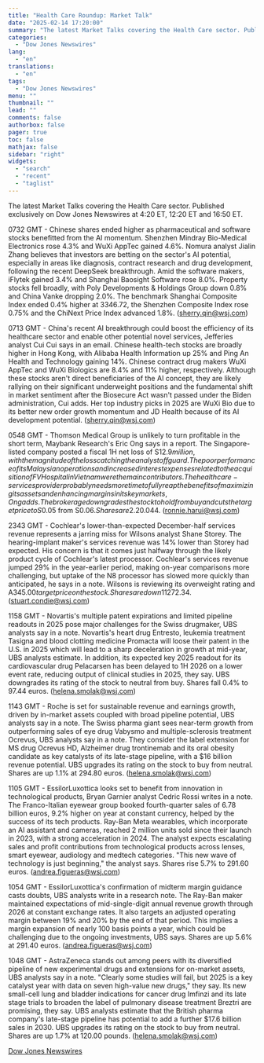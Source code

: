 ```yaml
---
title: "Health Care Roundup: Market Talk"
date: "2025-02-14 17:20:00"
summary: "The latest Market Talks covering the Health Care sector. Published exclusively on Dow Jones Newswires at 4:20 ET, 12:20 ET and 16:50 ET.0732 GMT - Chinese shares ended higher as pharmaceutical and software stocks benefitted from the AI momentum. Shenzhen Mindray Bio-Medical Electronics rose 4.3% and WuXi AppTec gained 4.6%...."
categories:
  - "Dow Jones Newswires"
lang:
  - "en"
translations:
  - "en"
tags:
  - "Dow Jones Newswires"
menu: ""
thumbnail: ""
lead: ""
comments: false
authorbox: false
pager: true
toc: false
mathjax: false
sidebar: "right"
widgets:
  - "search"
  - "recent"
  - "taglist"
---
```


The latest Market Talks covering the Health Care sector. Published exclusively on Dow Jones Newswires at 4:20 ET, 12:20 ET and 16:50 ET.

0732 GMT - Chinese shares ended higher as pharmaceutical and software stocks benefitted from the AI momentum. Shenzhen Mindray Bio-Medical Electronics rose 4.3% and WuXi AppTec gained 4.6%. Nomura analyst Jialin Zhang believes that investors are betting on the sector's AI potential, especially in areas like diagnosis, contract research and drug development, following the recent DeepSeek breakthrough. Amid the software makers, iFlytek gained 3.4% and Shanghai Baosight Software rose 8.0%. Property stocks fell broadly, with Poly Developments & Holdings Group down 0.8% and China Vanke dropping 2.0%. The benchmark Shanghai Composite Index ended 0.4% higher at 3346.72, the Shenzhen Composite Index rose 0.75% and the ChiNext Price Index advanced 1.8%. (sherry.qin@wsj.com)

0713 GMT - China's recent AI breakthrough could boost the efficiency of its healthcare sector and enable other potential novel services, Jefferies analyst Cui Cui says in an email. Chinese health-tech stocks are broadly higher in Hong Kong, with Alibaba Health Information up 25% and Ping An Health and Technology gaining 14%. Chinese contract drug makers WuXi AppTec and WuXi Biologics are 8.4% and 11% higher, respectively. Although these stocks aren't direct beneficiaries of the AI concept, they are likely rallying on their significant underweight positions and the fundamental shift in market sentiment after the Biosecure Act wasn't passed under the Biden administration, Cui adds. Her top industry picks in 2025 are WuXi Bio due to its better new order growth momentum and JD Health because of its AI development potential. (sherry.qin@wsj.com)

0548 GMT - Thomson Medical Group is unlikely to turn profitable in the short term, Maybank Research's Eric Ong says in a report. The Singapore-listed company posted a fiscal 1H net loss of S$12.9 million, with the magnitude of the loss catching the analyst off guard. The poor performance of its Malaysian operations and increased interest expenses related to the acquisition of FV Hospital in Vietnam were the main contributors. The healthcare-services provider probably needs more time to fully reap the benefits of maximizing its assets and enhancing margins in its key markets, Ong adds. The brokerage downgrades the stock to hold from buy and cuts the target price to S$0.05 from S$0.06. Shares are 2.2% lower at S$0.044. (ronnie.harui@wsj.com)

2343 GMT - Cochlear's lower-than-expected December-half services revenue represents a jarring miss for Wilsons analyst Shane Storey. The hearing-implant maker's services revenue was 14% lower than Storey had expected. His concern is that it comes just halfway through the likely product cycle of Cochlear's latest processor. Cochlear's services revenue jumped 29% in the year-earlier period, making on-year comparisons more challenging, but uptake of the N8 processor has slowed more quickly than anticipated, he says in a note. Wilsons is reviewing its overweight rating and A$345.00 target price on the stock. Shares are down 11% at A$272.34. (stuart.condie@wsj.com)

1158 GMT - Novartis's multiple patent expirations and limited pipeline readouts in 2025 pose major challenges for the Swiss drugmaker, UBS analysts say in a note. Novartis's heart drug Entresto, leukemia treatment Tasigna and blood clotting medicine Promacta will loose their patent in the U.S. in 2025 which will lead to a sharp deceleration in growth at mid-year, UBS analysts estimate. In addition, its expected key 2025 readout for its cardiovascular drug Pelacarsen has been delayed to 1H 2026 on a lower event rate, reducing output of clinical studies in 2025, they say. UBS downgrades its rating of the stock to neutral from buy. Shares fall 0.4% to 97.44 euros. (helena.smolak@wsj.com)

1143 GMT - Roche is set for sustainable revenue and earnings growth, driven by in-market assets coupled with broad pipeline potential, UBS analysts say in a note. The Swiss pharma giant sees near-term growth from outperforming sales of eye drug Vabysmo and multiple-sclerosis treatment Ocrevus, UBS analysts say in a note. They consider the label extension for MS drug Ocrevus HD, Alzheimer drug trontinemab and its oral obesity candidate as key catalysts of its late-stage pipeline, with a $16 billion revenue potential. UBS upgrades its rating on the stock to buy from neutral. Shares are up 1.1% at 294.80 euros. (helena.smolak@wsj.com)

1105 GMT - EssilorLuxottica looks set to benefit from innovation in technological products, Bryan Garnier analyst Cedric Rossi writes in a note. The Franco-Italian eyewear group booked fourth-quarter sales of 6.78 billion euros, 9.2% higher on year at constant currency, helped by the success of its tech products. Ray-Ban Meta wearables, which incorporate an AI assistant and cameras, reached 2 million units sold since their launch in 2023, with a strong acceleration in 2024. The analyst expects escalating sales and profit contributions from technological products across lenses, smart eyewear, audiology and medtech categories. "This new wave of technology is just beginning," the analyst says. Shares rise 5.7% to 291.60 euros. (andrea.figueras@wsj.com)

1054 GMT - EssilorLuxottica's confirmation of midterm margin guidance casts doubts, UBS analysts write in a research note. The Ray-Ban maker maintained expectations of mid-single-digit annual revenue growth through 2026 at constant exchange rates. It also targets an adjusted operating margin between 19% and 20% by the end of that period. This implies a margin expansion of nearly 100 basis points a year, which could be challenging due to the ongoing investments, UBS says. Shares are up 5.6% at 291.40 euros. (andrea.figueras@wsj.com)

1048 GMT - AstraZeneca stands out among peers with its diversified pipeline of new experimental drugs and extensions for on-market assets, UBS analysts say in a note. "Clearly some studies will fail, but 2025 is a key catalyst year with data on seven high-value new drugs," they say. Its new small-cell lung and bladder indications for cancer drug Imfinzi and its late stage trials to broaden the label of pulmonary disease treatment Breztri are promising, they say. UBS analysts estimate that the British pharma company's late-stage pipeline has potential to add a further $17.6 billion sales in 2030. UBS upgrades its rating on the stock to buy from neutral. Shares are up 1.7% at 120.00 pounds. (helena.smolak@wsj.com)

[Dow Jones Newswires](https://www.tradingview.com/news/DJN_DN20250214004150:0/)
